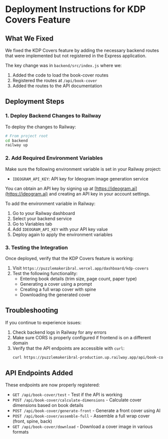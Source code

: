 # Deployment Instructions for KDP Covers Feature

## What We Fixed

We fixed the KDP Covers feature by adding the necessary backend routes that were implemented but not registered in the Express application.

The key change was in `backend/src/index.js` where we:
1. Added the code to load the book-cover routes
2. Registered the routes at `/api/book-cover`
3. Added the routes to the API documentation

## Deployment Steps

### 1. Deploy Backend Changes to Railway

To deploy the changes to Railway:

```bash
# From project root
cd backend
railway up
```

### 2. Add Required Environment Variables

Make sure the following environment variable is set in your Railway project:

- `IDEOGRAM_API_KEY`: API key for Ideogram image generation service

You can obtain an API key by signing up at [https://ideogram.ai](https://ideogram.ai) and creating an API key in your account settings.

To add the environment variable in Railway:
1. Go to your Railway dashboard
2. Select your backend service
3. Go to Variables tab
4. Add `IDEOGRAM_API_KEY` with your API key value
5. Deploy again to apply the environment variables

### 3. Testing the Integration

Once deployed, verify that the KDP Covers feature is working:

1. Visit `https://puzzlemakeribral.vercel.app/dashboard/kdp-covers`
2. Test the following functionality:
   - Entering book details (trim size, page count, paper type)
   - Generating a cover using a prompt
   - Creating a full wrap cover with spine
   - Downloading the generated cover

## Troubleshooting

If you continue to experience issues:

1. Check backend logs in Railway for any errors
2. Make sure CORS is properly configured if frontend is on a different domain
3. Verify that the API endpoints are accessible with `curl`:
   ```bash
   curl https://puzzlemakeribral-production.up.railway.app/api/book-cover/test
   ```

## API Endpoints Added

These endpoints are now properly registered:

- `GET /api/book-cover/test` - Test if the API is working
- `POST /api/book-cover/calculate-dimensions` - Calculate cover dimensions based on book details
- `POST /api/book-cover/generate-front` - Generate a front cover using AI
- `POST /api/book-cover/assemble-full` - Assemble a full wrap cover (front, spine, back)
- `GET /api/book-cover/download` - Download a cover image in various formats 
